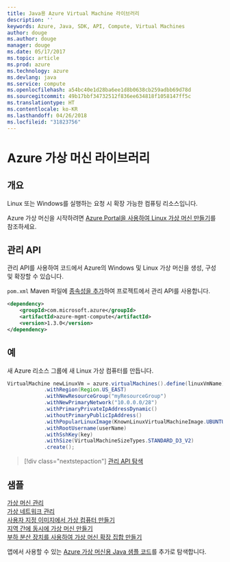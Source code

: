 ```yaml
---
title: Java용 Azure Virtual Machine 라이브러리
description: ''
keywords: Azure, Java, SDK, API, Compute, Virtual Machines
author: douge
ms.author: douge
manager: douge
ms.date: 05/17/2017
ms.topic: article
ms.prod: azure
ms.technology: azure
ms.devlang: java
ms.service: compute
ms.openlocfilehash: a54bc40e1d28ba6ee1d8b0638cb259adbb69d78d
ms.sourcegitcommit: 49b17bbf34732512f836ee634818f1058147ff5c
ms.translationtype: HT
ms.contentlocale: ko-KR
ms.lasthandoff: 04/26/2018
ms.locfileid: "31823756"
---
```

# <a name="azure-virtual-machine-libraries"></a>Azure 가상 머신 라이브러리

## <a name="overview"></a>개요

Linux 또는 Windows를 실행하는 요청 시 확장 가능한 컴퓨팅 리소스입니다.

Azure 가상 머신을 시작하려면 [Azure Portal을 사용하여 Linux 가상 머신 만들기](/azure/virtual-machines/linux/quick-create-portal)를 참조하세요.

## <a name="management-api"></a>관리 API

관리 API를 사용하여 코드에서 Azure의 Windows 및 Linux 가상 머신을 생성, 구성 및 확장할 수 있습니다.

`pom.xml` Maven 파일에 [종속성을 추가](https://maven.apache.org/guides/getting-started/index.html#How_do_I_use_external_dependencies)하여 프로젝트에서 관리 API를 사용합니다.  

```XML
<dependency>
    <groupId>com.microsoft.azure</groupId>
    <artifactId>azure-mgmt-compute</artifactId>
    <version>1.3.0</version>
</dependency>
```   


## <a name="example"></a>예

새 Azure 리소스 그룹에 새 Linux 가상 컴퓨터를 만듭니다.

```java
VirtualMachine newLinuxVm = azure.virtualMachines().define(linuxVmName)
            .withRegion(Region.US_EAST)
            .withNewResourceGroup("myResourceGroup")
            .withNewPrimaryNetwork("10.0.0.0/28")
            .withPrimaryPrivateIpAddressDynamic()
            .withoutPrimaryPublicIpAddress()
            .withPopularLinuxImage(KnownLinuxVirtualMachineImage.UBUNTU_SERVER_16_04_LTS)
            .withRootUsername(userName)
            .withSshKey(key)
            .withSize(VirtualMachineSizeTypes.STANDARD_D3_V2)
            .create();
```

> [!div class="nextstepaction"]
> [관리 API 탐색](/java/api/overview/azure/virtualmachines/management)


## <a name="samples"></a>샘플

[가상 머신 관리][1]   
[가상 네트워크 관리][6]   
[사용자 지정 이미지에서 가상 컴퓨터 만들기][2]   
[지역 간에 동시에 가상 머신 만들기][5]    
[부하 분산 장치를 사용하여 가상 머신 확장 집합 만들기][7]    

[1]: ../docs-ref-conceptual/java-sdk-manage-virtual-machines.md
[2]: https://azure.microsoft.com/resources/samples/managed-disk-java-create-virtual-machine-using-custom-image/
[5]: ../docs-ref-conceptual/java-sdk-virtual-machines-in-parallel.md
[6]: ../docs-ref-conceptual/java-sdk-manage-virtual-networks.md
[7]: ../docs-ref-conceptual/java-sdk-manage-vm-scalesets.md

앱에서 사용할 수 있는 [Azure 가상 머신용 Java 샘플 코드](https://azure.microsoft.com/resources/samples/?platform=java&term=VM)를 추가로 탐색합니다.